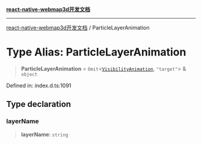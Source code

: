 [**react-native-webmap3d开发文档**](../README.md)

***

[react-native-webmap3d开发文档](../globals.md) / ParticleLayerAnimation

# Type Alias: ParticleLayerAnimation

> **ParticleLayerAnimation** = `Omit`\<[`VisibilityAnimation`](../interfaces/VisibilityAnimation.md), `"target"`\> & `object`

Defined in: index.d.ts:1091

## Type declaration

### layerName

> **layerName**: `string`
